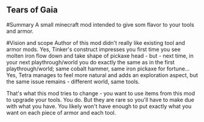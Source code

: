 ## Tears of Gaia

#Summary
A small minecraft mod intended to give som flavor to your tools and armor.

#Vision and scope
Author of this mod didn't really like existing tool and armor mods. Yes, Tinker's construct impresses you first time you see molten iron flow down and take shape of pickaxe head - but - next time, in your next playthrough/world you do exactly the same as in the first playthrough/world; same cobalt hammer, same iron pickaxe for fortune... Yes, Tetra manages to feel more natural and adds an exploration aspect, but the same issue remains - different world, same tools.

That's what this mod tries to change - you want to use items from this mod to upgrade your tools. You do. But they are rare so you'll have to make due with what you have. You likely won't have enough to put exactly what you want on each piece of armor and each tool.
